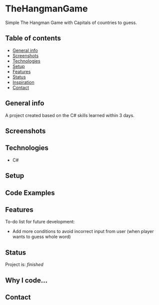 # TheHangmanGame
 Simple The Hangman Game with Capitals of countries to guess.
 

## Table of contents
* [General info](#general-info)
* [Screenshots](#screenshots)
* [Technologies](#technologies)
* [Setup](#setup)
* [Features](#features)
* [Status](#status)
* [Inspiration](#inspiration)
* [Contact](#contact)

## General info
A project created based on the C# skills learned within 3 days.

## Screenshots


## Technologies
* C#

## Setup


## Code Examples


## Features


To-do list for future development:
* Add more conditions to avoid incorrect input from user (when player wants to guess whole word)

## Status
Project is: _finished_

## Why I code...


## Contact

